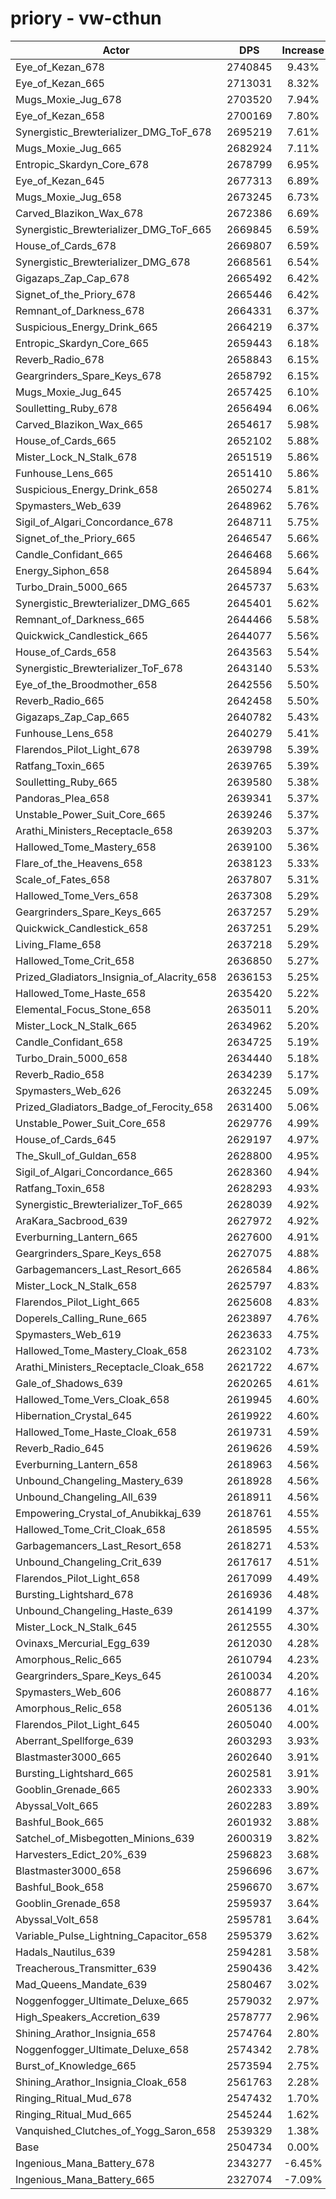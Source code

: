 # priory - vw-cthun
| Actor | DPS | Increase |
|---|:---:|:---:|
|Eye_of_Kezan_678|2740845|9.43%|
|Eye_of_Kezan_665|2713031|8.32%|
|Mugs_Moxie_Jug_678|2703520|7.94%|
|Eye_of_Kezan_658|2700169|7.80%|
|Synergistic_Brewterializer_DMG_ToF_678|2695219|7.61%|
|Mugs_Moxie_Jug_665|2682924|7.11%|
|Entropic_Skardyn_Core_678|2678799|6.95%|
|Eye_of_Kezan_645|2677313|6.89%|
|Mugs_Moxie_Jug_658|2673245|6.73%|
|Carved_Blazikon_Wax_678|2672386|6.69%|
|Synergistic_Brewterializer_DMG_ToF_665|2669845|6.59%|
|House_of_Cards_678|2669807|6.59%|
|Synergistic_Brewterializer_DMG_678|2668561|6.54%|
|Gigazaps_Zap_Cap_678|2665492|6.42%|
|Signet_of_the_Priory_678|2665446|6.42%|
|Remnant_of_Darkness_678|2664331|6.37%|
|Suspicious_Energy_Drink_665|2664219|6.37%|
|Entropic_Skardyn_Core_665|2659443|6.18%|
|Reverb_Radio_678|2658843|6.15%|
|Geargrinders_Spare_Keys_678|2658792|6.15%|
|Mugs_Moxie_Jug_645|2657425|6.10%|
|Soulletting_Ruby_678|2656494|6.06%|
|Carved_Blazikon_Wax_665|2654617|5.98%|
|House_of_Cards_665|2652102|5.88%|
|Mister_Lock_N_Stalk_678|2651519|5.86%|
|Funhouse_Lens_665|2651410|5.86%|
|Suspicious_Energy_Drink_658|2650274|5.81%|
|Spymasters_Web_639|2648962|5.76%|
|Sigil_of_Algari_Concordance_678|2648711|5.75%|
|Signet_of_the_Priory_665|2646547|5.66%|
|Candle_Confidant_665|2646468|5.66%|
|Energy_Siphon_658|2645894|5.64%|
|Turbo_Drain_5000_665|2645737|5.63%|
|Synergistic_Brewterializer_DMG_665|2645401|5.62%|
|Remnant_of_Darkness_665|2644466|5.58%|
|Quickwick_Candlestick_665|2644077|5.56%|
|House_of_Cards_658|2643563|5.54%|
|Synergistic_Brewterializer_ToF_678|2643140|5.53%|
|Eye_of_the_Broodmother_658|2642556|5.50%|
|Reverb_Radio_665|2642458|5.50%|
|Gigazaps_Zap_Cap_665|2640782|5.43%|
|Funhouse_Lens_658|2640279|5.41%|
|Flarendos_Pilot_Light_678|2639798|5.39%|
|Ratfang_Toxin_665|2639765|5.39%|
|Soulletting_Ruby_665|2639580|5.38%|
|Pandoras_Plea_658|2639341|5.37%|
|Unstable_Power_Suit_Core_665|2639246|5.37%|
|Arathi_Ministers_Receptacle_658|2639203|5.37%|
|Hallowed_Tome_Mastery_658|2639100|5.36%|
|Flare_of_the_Heavens_658|2638123|5.33%|
|Scale_of_Fates_658|2637807|5.31%|
|Hallowed_Tome_Vers_658|2637308|5.29%|
|Geargrinders_Spare_Keys_665|2637257|5.29%|
|Quickwick_Candlestick_658|2637251|5.29%|
|Living_Flame_658|2637218|5.29%|
|Hallowed_Tome_Crit_658|2636850|5.27%|
|Prized_Gladiators_Insignia_of_Alacrity_658|2636153|5.25%|
|Hallowed_Tome_Haste_658|2635420|5.22%|
|Elemental_Focus_Stone_658|2635011|5.20%|
|Mister_Lock_N_Stalk_665|2634962|5.20%|
|Candle_Confidant_658|2634725|5.19%|
|Turbo_Drain_5000_658|2634440|5.18%|
|Reverb_Radio_658|2634239|5.17%|
|Spymasters_Web_626|2632245|5.09%|
|Prized_Gladiators_Badge_of_Ferocity_658|2631400|5.06%|
|Unstable_Power_Suit_Core_658|2629776|4.99%|
|House_of_Cards_645|2629197|4.97%|
|The_Skull_of_Guldan_658|2628800|4.95%|
|Sigil_of_Algari_Concordance_665|2628360|4.94%|
|Ratfang_Toxin_658|2628293|4.93%|
|Synergistic_Brewterializer_ToF_665|2628039|4.92%|
|AraKara_Sacbrood_639|2627972|4.92%|
|Everburning_Lantern_665|2627600|4.91%|
|Geargrinders_Spare_Keys_658|2627075|4.88%|
|Garbagemancers_Last_Resort_665|2626584|4.86%|
|Mister_Lock_N_Stalk_658|2625797|4.83%|
|Flarendos_Pilot_Light_665|2625608|4.83%|
|Doperels_Calling_Rune_665|2623897|4.76%|
|Spymasters_Web_619|2623633|4.75%|
|Hallowed_Tome_Mastery_Cloak_658|2623102|4.73%|
|Arathi_Ministers_Receptacle_Cloak_658|2621722|4.67%|
|Gale_of_Shadows_639|2620265|4.61%|
|Hallowed_Tome_Vers_Cloak_658|2619945|4.60%|
|Hibernation_Crystal_645|2619922|4.60%|
|Hallowed_Tome_Haste_Cloak_658|2619731|4.59%|
|Reverb_Radio_645|2619626|4.59%|
|Everburning_Lantern_658|2618963|4.56%|
|Unbound_Changeling_Mastery_639|2618928|4.56%|
|Unbound_Changeling_All_639|2618911|4.56%|
|Empowering_Crystal_of_Anubikkaj_639|2618761|4.55%|
|Hallowed_Tome_Crit_Cloak_658|2618595|4.55%|
|Garbagemancers_Last_Resort_658|2618271|4.53%|
|Unbound_Changeling_Crit_639|2617617|4.51%|
|Flarendos_Pilot_Light_658|2617099|4.49%|
|Bursting_Lightshard_678|2616936|4.48%|
|Unbound_Changeling_Haste_639|2614199|4.37%|
|Mister_Lock_N_Stalk_645|2612555|4.30%|
|Ovinaxs_Mercurial_Egg_639|2612030|4.28%|
|Amorphous_Relic_665|2610794|4.23%|
|Geargrinders_Spare_Keys_645|2610034|4.20%|
|Spymasters_Web_606|2608877|4.16%|
|Amorphous_Relic_658|2605136|4.01%|
|Flarendos_Pilot_Light_645|2605040|4.00%|
|Aberrant_Spellforge_639|2603293|3.93%|
|Blastmaster3000_665|2602640|3.91%|
|Bursting_Lightshard_665|2602581|3.91%|
|Gooblin_Grenade_665|2602333|3.90%|
|Abyssal_Volt_665|2602283|3.89%|
|Bashful_Book_665|2601932|3.88%|
|Satchel_of_Misbegotten_Minions_639|2600319|3.82%|
|Harvesters_Edict_20%_639|2596823|3.68%|
|Blastmaster3000_658|2596696|3.67%|
|Bashful_Book_658|2596670|3.67%|
|Gooblin_Grenade_658|2595937|3.64%|
|Abyssal_Volt_658|2595781|3.64%|
|Variable_Pulse_Lightning_Capacitor_658|2595379|3.62%|
|Hadals_Nautilus_639|2594281|3.58%|
|Treacherous_Transmitter_639|2590436|3.42%|
|Mad_Queens_Mandate_639|2580467|3.02%|
|Noggenfogger_Ultimate_Deluxe_665|2579032|2.97%|
|High_Speakers_Accretion_639|2578777|2.96%|
|Shining_Arathor_Insignia_658|2574764|2.80%|
|Noggenfogger_Ultimate_Deluxe_658|2574342|2.78%|
|Burst_of_Knowledge_665|2573594|2.75%|
|Shining_Arathor_Insignia_Cloak_658|2561763|2.28%|
|Ringing_Ritual_Mud_678|2547432|1.70%|
|Ringing_Ritual_Mud_665|2545244|1.62%|
|Vanquished_Clutches_of_Yogg_Saron_658|2539329|1.38%|
|Base|2504734|0.00%|
|Ingenious_Mana_Battery_678|2343277|-6.45%|
|Ingenious_Mana_Battery_665|2327074|-7.09%|
